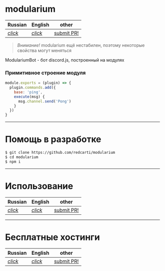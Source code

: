# modularium

| **Russian** | **English** | other |
| --- | --- | ---|
| [*click*](readme.md) | [*click*](docs/en_US/readme.md) | [submit PR!](https://github.com/redcarti/modularium/pulls) |

> *Внимание!* modularium ещё нестабилен, поэтому некоторые свойства могут меняться

ModulariumBot - бот discord.js, построенный на модулях

### Примитивное строение модуля
```js
module.exports = (plugin) => {
  plugin.commands.add({
    base: 'ping',
    execute(msg) {
      msg.channel.send('Pong')
    }
  })
}
```
___

# Помощь в разработке
```bash
$ git clone https://github.com/redcarti/modularium
$ cd modularium
$ npm i
```
___

# Использование

| **Russian** | **English** | other |
| --- | --- | --- |
| [*click*](docs/ru_RU/usage.md) | [*click*](docs/en_US/usage.md) | [submit PR!](https://github.com/redcarti/modularium/pulls) |

___

# Бесплатные хостинги

| **Russian** | **English** | other |
| --- | --- | --- |
| [*click*](docs/ru_RU/freehost.md) | [*click*](docs/en_US/freehost.md) | [submit PR!](https://github.com/redcarti/modularium/pulls) |
